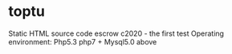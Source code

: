 # toptu
Static HTML source code escrow c2020 - the first test
Operating environment:
Php5.3 php7 +
Mysql5.0 above

